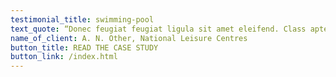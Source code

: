 ```yaml
---
testimonial_title: swimming-pool
text_quote: “Donec feugiat feugiat ligula sit amet eleifend. Class aptent taciti sociosqu ad litora torquent per conubia.”
name_of_client: A. N. Other, National Leisure Centres
button_title: READ THE CASE STUDY
button_link: /index.html
---
```

